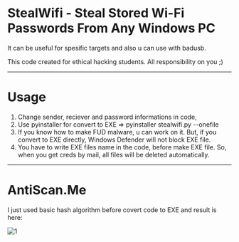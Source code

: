 # StealWifi - Steal Stored Wi-Fi Passwords From Any Windows PC

It can be useful for spesific targets and also u can use with badusb.

This code created for ethical hacking students. All responsibility on you ;)
***********************************************************************
# Usage

1) Change sender, reciever and password informations in code,
2) Use pyinstaller for convert to EXE => pyinstaller stealwifi.py --onefile
3) If you know how to make FUD malware, u can work on it. But, if you convert to EXE directly, Windows Defender will not block EXE file.
4) You have to write EXE files name in the code, before make EXE file. So, when you get creds by mail, all files will be deleted automatically.
***********************************************************************
# AntiScan.Me

I just used basic hash algorithm before covert code to EXE and result is here:

![1](https://user-images.githubusercontent.com/52522145/86496029-34f49b80-bd84-11ea-9796-9cbf52141fbc.png)

